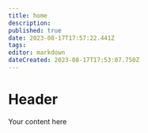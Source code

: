 ```yaml
---
title: home
description: 
published: true
date: 2023-08-17T17:57:22.441Z
tags: 
editor: markdown
dateCreated: 2023-08-17T17:53:07.750Z
---
```


# Header
Your content here